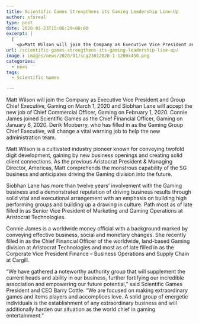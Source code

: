 ```yaml
---
title: Scientific Games Strengthens its Gaming Leadership Line-Up
author: xforeal 
type: post
date: 2020-01-23T15:06:29+00:00
excerpt: |
  |
    <p>Matt Wilson will join the Company as Executive Vice President and Group Chief Executive, Gaming on March 1, 2020 and Siobhan Lane will accept the new job of Chief Commercial Officer, Gaming on February 1, 2020 </p>
url: /scientific-games-strengthens-its-gaming-leadership-line-up/
image : images/news/2020/01/scg23012020-1-1200x450.png
categories:
  - news
tags:
  - Scientific Games

---
```

Matt Wilson will join the Company as Executive Vice President and Group Chief Executive, Gaming on March 1, 2020 and Siobhan Lane will accept the new job of Chief Commercial Officer, Gaming on February 1, 2020. Connie James joined Scientific Games as the Chief Financial Officer, Gaming on January 6, 2020. Derik Mooberry, who has filled in as the Gaming Group Chief Executive, will change a vital warning job to help the new administration team.

Matt Wilson is a cultivated industry pioneer known for conveying twofold digit development, gaining by new business openings and creating solid client connections. As the previous Aristocrat President & Managing Director, Americas, Matt comprehends the monstrous capability of the SG business and anticipates driving the Gaming division into the future.

Siobhan Lane has more than twelve years’ involvement with the Gaming business and a demonstrated reputation of driving business results through solid vital and executional arrangement with an emphasis on building high performing groups and building up a drawing in culture. Path most as of late filled in as Senior Vice President of Marketing and Gaming Operations at Aristocrat Technologies.

Connie James is a worldwide money official with a background marked by conveying effective business, social and monetary changes. She recently filled in as the Chief Financial Officer of the worldwide, land-based Gaming division at Aristocrat Technologies and most as of late filled in as the Corporate Vice President Finance – Business Operations and Supply Chain at Cargill.

“We have gathered a noteworthy authority group that will supplement the current heads and ability in our business, further fortifying our incredible association and empowering our future potential,” said Scientific Games President and CEO Barry Cottle. “We are focused on making extraordinary games and items players and accomplices love. A solid group of energetic individuals is the establishment of any extraordinary business and will additionally harden our situation as the world chief in gaming entertainment.”